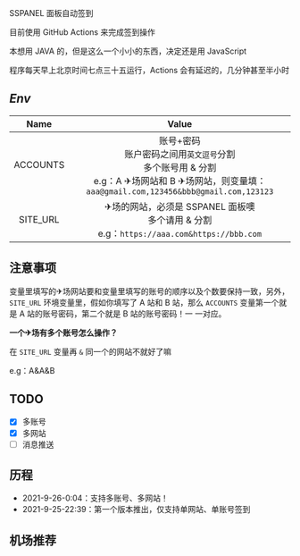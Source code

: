 SSPANEL 面板自动签到

目前使用 GitHub Actions 来完成签到操作

本想用 JAVA 的，但是这么一个小小的东西，决定还是用 JavaScript

程序每天早上北京时间七点三十五运行，Actions 会有延迟的，几分钟甚至半小时

## *Env*

|   Name   |                            Value                             |
| :------: | :----------------------------------------------------------: |
| ACCOUNTS | 账号+密码<br>账户密码之间用`英文逗号`分割<br>多个账号用 & 分割<br>e.g：A ✈场网站和 B ✈场网站，则变量填：`aaa@gmail.com,123456&bbb@gmail.com,123123` |
| SITE_URL | ✈场的网站，必须是 SSPANEL 面板噢<br>多个请用 & 分割<br>e.g：`https://aaa.com&https://bbb.com` |

## 注意事项

变量里填写的✈场网站要和变量里填写的账号的顺序以及个数要保持一致，另外， `SITE_URL`  环境变量里，假如你填写了 A 站和 B 站，那么  `ACCOUNTS`  变量第一个就是 A 站的账号密码，第二个就是 B 站的账号密码！一 一对应。

**一个✈场有多个账号怎么操作？**

在  `SITE_URL`  变量再  `&`  同一个的网站不就好了嘛

e.g：A&A&B

## TODO

- [x] 多账号
- [x] 多网站
- [ ] 消息推送

## 历程

- 2021-9-26-0:04：支持多账号、多网站！
- 2021-9-25-22:39：第一个版本推出，仅支持单网站、单账号签到

## 机场推荐